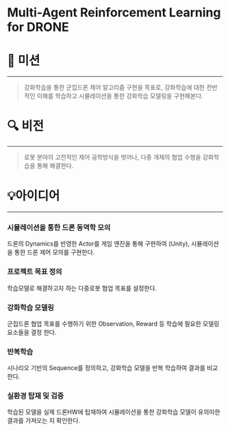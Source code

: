 # Multi-Agent Reinforcement Learning for DRONE

# 🧭 미션

---

> 강화학습을 통한 군집드론 제어 알고리즘 구현을 목표로, 강화학습에 대한 전반적인 이해를 학습하고 시뮬레이션을 통한 강화학습 모델링을 구현해본다.
> 

# 🔍 비전

---

> 로봇 분야의 고전적인 제어 공학방식을 벗어나, 다중 개체의 협업 수행을 강화학습을 통해 해결한다.
> 

# 💡아이디어

---

### 시뮬레이션을 통한 드론 동역학 모의

드론의 Dynamics를 반영한 Actor를 게임 엔진을 통해 구현하여 (Unity), 시뮬레이션을 통한 드론 제어 모의를 구현한다.

### 프로젝트 목표 정의

학습모델로 해결하고자 하는 다중로봇 협업 목표를 설정한다.

### 강화학습 모델링

군집드론 협업 목표를 수행하기 위한 Observation, Reward 등 학습에 필요한 모델링 요소들을 결정 한다.

### 반복학습

시나리오 기반의 Sequence를 정의하고, 강화학습 모델을 반복 학습하여 결과를 비교한다.

### 실환경 탑재 및 검증

학습된 모델을 실제 드론HW에 탑재하여 시뮬레이션을 통한 강화학습 모델이 유의미한 결과를 가져오는 지 확인한다.